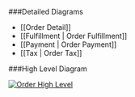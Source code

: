 ###Detailed Diagrams
- [[Order Detail]]
- [[Fulfillment | Order Fulfillment]]
- [[Payment | Order Payment]]
- [[Tax | Order Tax]]

###High Level Diagram

[![Order High Level](dataModel/OrderHighLevelERD.png)](_img/dataModel/OrderHighLevelERD.png)